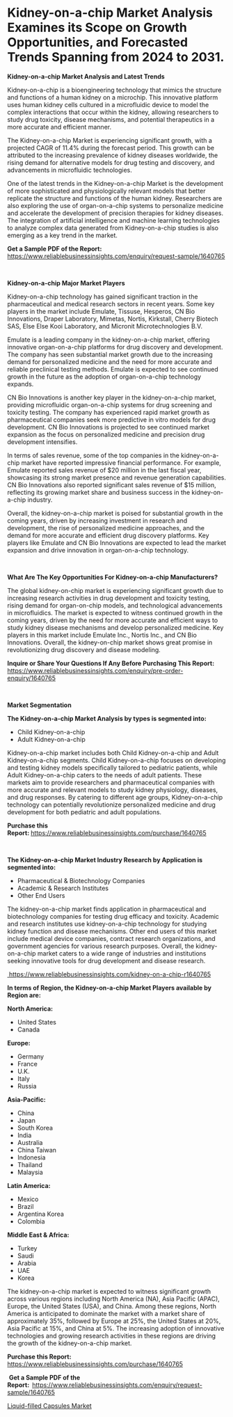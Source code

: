 <p><h1>Kidney-on-a-chip Market Analysis Examines its Scope on Growth Opportunities, and Forecasted Trends Spanning from 2024 to 2031.</h1></p><p><strong>Kidney-on-a-chip Market Analysis and Latest Trends</strong></p>
<p><p>Kidney-on-a-chip is a bioengineering technology that mimics the structure and functions of a human kidney on a microchip. This innovative platform uses human kidney cells cultured in a microfluidic device to model the complex interactions that occur within the kidney, allowing researchers to study drug toxicity, disease mechanisms, and potential therapeutics in a more accurate and efficient manner.</p><p>The Kidney-on-a-chip Market is experiencing significant growth, with a projected CAGR of 11.4% during the forecast period. This growth can be attributed to the increasing prevalence of kidney diseases worldwide, the rising demand for alternative models for drug testing and discovery, and advancements in microfluidic technologies. </p><p>One of the latest trends in the Kidney-on-a-chip Market is the development of more sophisticated and physiologically relevant models that better replicate the structure and functions of the human kidney. Researchers are also exploring the use of organ-on-a-chip systems to personalize medicine and accelerate the development of precision therapies for kidney diseases. The integration of artificial intelligence and machine learning technologies to analyze complex data generated from Kidney-on-a-chip studies is also emerging as a key trend in the market.</p></p>
<p><strong>Get a Sample PDF of the Report:&nbsp;</strong> <a href="https://www.reliablebusinessinsights.com/enquiry/request-sample/1640765">https://www.reliablebusinessinsights.com/enquiry/request-sample/1640765</a></p>
<p>&nbsp;</p>
<p><strong>Kidney-on-a-chip Major Market Players</strong></p>
<p><p>Kidney-on-a-chip technology has gained significant traction in the pharmaceutical and medical research sectors in recent years. Some key players in the market include Emulate, Tissuse, Hesperos, CN Bio Innovations, Draper Laboratory, Mimetas, Nortis, Kirkstall, Cherry Biotech SAS, Else Else Kooi Laboratory, and Micronit Microtechnologies B.V.</p><p>Emulate is a leading company in the kidney-on-a-chip market, offering innovative organ-on-a-chip platforms for drug discovery and development. The company has seen substantial market growth due to the increasing demand for personalized medicine and the need for more accurate and reliable preclinical testing methods. Emulate is expected to see continued growth in the future as the adoption of organ-on-a-chip technology expands.</p><p>CN Bio Innovations is another key player in the kidney-on-a-chip market, providing microfluidic organ-on-a-chip systems for drug screening and toxicity testing. The company has experienced rapid market growth as pharmaceutical companies seek more predictive in vitro models for drug development. CN Bio Innovations is projected to see continued market expansion as the focus on personalized medicine and precision drug development intensifies.</p><p>In terms of sales revenue, some of the top companies in the kidney-on-a-chip market have reported impressive financial performance. For example, Emulate reported sales revenue of $20 million in the last fiscal year, showcasing its strong market presence and revenue generation capabilities. CN Bio Innovations also reported significant sales revenue of $15 million, reflecting its growing market share and business success in the kidney-on-a-chip industry.</p><p>Overall, the kidney-on-a-chip market is poised for substantial growth in the coming years, driven by increasing investment in research and development, the rise of personalized medicine approaches, and the demand for more accurate and efficient drug discovery platforms. Key players like Emulate and CN Bio Innovations are expected to lead the market expansion and drive innovation in organ-on-a-chip technology.</p></p>
<p>&nbsp;</p>
<p><strong>What Are The Key Opportunities For Kidney-on-a-chip Manufacturers?</strong></p>
<p><p>The global kidney-on-chip market is experiencing significant growth due to increasing research activities in drug development and toxicity testing, rising demand for organ-on-chip models, and technological advancements in microfluidics. The market is expected to witness continued growth in the coming years, driven by the need for more accurate and efficient ways to study kidney disease mechanisms and develop personalized medicine. Key players in this market include Emulate Inc., Nortis Inc., and CN Bio Innovations. Overall, the kidney-on-chip market shows great promise in revolutionizing drug discovery and disease modeling.</p></p>
<p><strong>Inquire or Share Your Questions If Any Before Purchasing This Report:</strong> <a href="https://www.reliablebusinessinsights.com/enquiry/pre-order-enquiry/1640765">https://www.reliablebusinessinsights.com/enquiry/pre-order-enquiry/1640765</a></p>
<p>&nbsp;</p>
<p><strong>Market Segmentation</strong></p>
<p><strong>The Kidney-on-a-chip Market Analysis by types is segmented into:</strong></p>
<p><ul><li>Child Kidney-on-a-chip</li><li>Adult Kidney-on-a-chip</li></ul></p>
<p><p>Kidney-on-a-chip market includes both Child Kidney-on-a-chip and Adult Kidney-on-a-chip segments. Child Kidney-on-a-chip focuses on developing and testing kidney models specifically tailored to pediatric patients, while Adult Kidney-on-a-chip caters to the needs of adult patients. These markets aim to provide researchers and pharmaceutical companies with more accurate and relevant models to study kidney physiology, diseases, and drug responses. By catering to different age groups, Kidney-on-a-chip technology can potentially revolutionize personalized medicine and drug development for both pediatric and adult populations.</p></p>
<p><strong>Purchase this Report:&nbsp;</strong><a href="https://www.reliablebusinessinsights.com/purchase/1640765">https://www.reliablebusinessinsights.com/purchase/1640765</a></p>
<p>&nbsp;</p>
<p><strong>The Kidney-on-a-chip Market Industry Research by Application is segmented into:</strong></p>
<p><ul><li>Pharmaceutical & Biotechnology Companies</li><li>Academic & Research Institutes</li><li>Other End Users</li></ul></p>
<p><p>The kidney-on-a-chip market finds application in pharmaceutical and biotechnology companies for testing drug efficacy and toxicity. Academic and research institutes use kidney-on-a-chip technology for studying kidney function and disease mechanisms. Other end users of this market include medical device companies, contract research organizations, and government agencies for various research purposes. Overall, the kidney-on-a-chip market caters to a wide range of industries and institutions seeking innovative tools for drug development and disease research.</p></p>
<p><a href="https://www.reliablebusinessinsights.com/kidney-on-a-chip-r1640765">&nbsp;https://www.reliablebusinessinsights.com/kidney-on-a-chip-r1640765</a></p>
<p><strong>In terms of Region, the Kidney-on-a-chip Market Players available by Region are:</strong></p>
<p>
    <p> <strong> North America: </strong>
        <ul>
            <li>United States</li>
            <li>Canada</li>
        </ul>
        </p> 
    <p> <strong> Europe: </strong>
        <ul>
            <li>Germany</li>
            <li>France</li>
            <li>U.K.</li>
            <li>Italy</li>
            <li>Russia</li>
        </ul>
        </p> 
    <p> <strong> Asia-Pacific: </strong>
        <ul>
            <li>China</li>
            <li>Japan</li>
            <li>South Korea</li>
            <li>India</li>
            <li>Australia</li>
            <li>China Taiwan</li>
            <li>Indonesia</li>
            <li>Thailand</li>
            <li>Malaysia</li>
        </ul>
        </p> 
    <p> <strong> Latin America: </strong>
        <ul>
            <li>Mexico</li>
            <li>Brazil</li>
            <li>Argentina Korea</li>
            <li>Colombia</li>
        </ul>
        </p> 
    <p> <strong> Middle East & Africa: </strong>
        <ul>
            <li>Turkey</li>
            <li>Saudi</li>
            <li>Arabia</li>
            <li>UAE</li>
            <li>Korea</li>
        </ul>
    </p>
    </p>
<p><p>The kidney-on-a-chip market is expected to witness significant growth across various regions including North America (NA), Asia Pacific (APAC), Europe, the United States (USA), and China. Among these regions, North America is anticipated to dominate the market with a market share of approximately 35%, followed by Europe at 25%, the United States at 20%, Asia Pacific at 15%, and China at 5%. The increasing adoption of innovative technologies and growing research activities in these regions are driving the growth of the kidney-on-a-chip market.</p></p>
<p><strong>Purchase this Report: </strong><a href="https://www.reliablebusinessinsights.com/purchase/1640765">https://www.reliablebusinessinsights.com/purchase/1640765</a></p>
<p>&nbsp;<strong>Get a Sample PDF of the Report:&nbsp;&nbsp;</strong><a href="https://www.reliablebusinessinsights.com/enquiry/request-sample/1640765">https://www.reliablebusinessinsights.com/enquiry/request-sample/1640765</a></p>
<p><strong></strong></p>
<p><p><a href="https://github.com/sahanad234/Market-Research-Report-List-1/blob/main/liquid-filled-capsules-market.md">Liquid-filled Capsules Market</a></p></p>